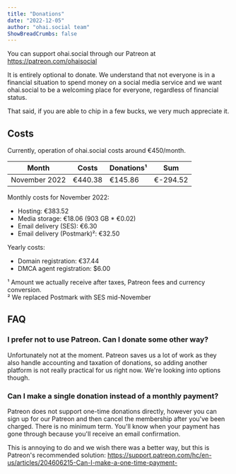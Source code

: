 ```yaml
---
title: "Donations"
date: "2022-12-05"
author: "ohai.social team"
ShowBreadCrumbs: false
---
```



You can support ohai.social through our Patreon at https://patreon.com/ohaisocial

It is entirely optional to donate. We understand that not everyone is in a financial situation to spend money on a social media service and we want ohai.social to be a welcoming place for everyone, regardless of financial status.

That said, if you are able to chip in a few bucks, we very much appreciate it.

## Costs

Currently, operation of ohai.social costs around €450/month.

| Month         | Costs   | Donations¹ | Sum       |
|---------------|---------|------------|-----------|
| November 2022 | €440.38 | €145.86    | €-294.52  |


Monthly costs for November 2022:

* Hosting: €383.52
* Media storage: €18.06 (903 GB * €0.02)
* Email delivery (SES): €6.30
* Email delivery (Postmark)²: €32.50

Yearly costs:

* Domain registration: €37.44
* DMCA agent registration: $6.00

¹ Amount we actually receive after taxes, Patreon fees and currency conversion.  
² We replaced Postmark with SES mid-November

## FAQ
### I prefer not to use Patreon. Can I donate some other way?

Unfortunately not at the moment. Patreon saves us a lot of work as they also handle accounting and taxation of donations, so adding another platform is not really practical for us right now. We're looking into options though.

### Can I make a single donation instead of a monthly payment?

Patreon does not support one-time donations directly, however you can sign up for our Patreon and then cancel the membership after you've been charged. There is no minimum term. You'll know when your payment has gone through because you'll receive an email confirmation. 

This is annoying to do and we wish there was a better way, but this is Patreon's recommended solution: https://support.patreon.com/hc/en-us/articles/204606215-Can-I-make-a-one-time-payment-
